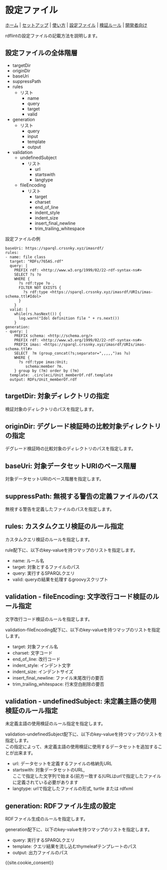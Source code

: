 # 設定ファイル

[ホーム](index.md) |
[セットアップ](setup.md) |
[使い方](usage.md) |
[設定ファイル](config.md) |
[検証ルール](rules.md) |
[開発者向け](developer.md)

rdflintの設定ファイルの記載方法を説明します。

## 設定ファイルの全体階層

- targetDir
- originDir
- baseUri
- suppressPath
- rules
   - リスト
      - name
      - query
      - target
      - valid
- generation
   - リスト
      - query
      - input
      - template
      - output
- validation
   - undefinedSubject
      - リスト
         - url
         - startswith
         - langtype
   - fileEncoding
      - リスト
         - target
         - charset
         - end_of_line
         - indent_style
         - indent_size
         - insert_final_newline
         - trim_trailing_whitespace


設定ファイルの例

```
baseUri: https://sparql.crssnky.xyz/imasrdf/
rules:
- name: file class
  target: "RDFs/765AS.rdf"
  query: |
    PREFIX rdf: <http://www.w3.org/1999/02/22-rdf-syntax-ns#>
    SELECT ?s ?o
    WHERE {
      ?s rdf:type ?o .
      FILTER NOT EXISTS {
        ?s rdf:type <https://sparql.crssnky.xyz/imasrdf/URIs/imas-schema.ttl#Idol>
      }
    }
  valid: |
    while(rs.hasNext()) {
      log.warn("Idol definition file " + rs.next())
    }
generation:
- query: |
    PREFIX schema: <http://schema.org/>
    PREFIX rdf: <http://www.w3.org/1999/02/22-rdf-syntax-ns#>
    PREFIX imas: <https://sparql.crssnky.xyz/imasrdf/URIs/imas-schema.ttl#>
    SELECT  ?m (group_concat(?s;separator=",,,,,")as ?u)
    WHERE {
      ?s rdf:type imas:Unit;
         schema:member ?m.
    } group by (?m) order by (?m)
  template: .circleci/Unit_memberOf.rdf.template
  output: RDFs/Unit_memberOf.rdf
```

## targetDir: 対象ディレクトリの指定

検証対象のディレクトリのパスを指定します。

## originDir: デグレード検証時の比較対象ディレクトリの指定

デグレード検証時の比較対象のディレクトリのパスを指定します。

## baseUri: 対象データセットURIのベース階層

対象データセットURIのベース階層を指定します。

## suppressPath: 無視する警告の定義ファイルのパス

無視する警告を定義したファイルのパスを指定します。

## rules: カスタムクエリ検証のルール指定

カスタムクエリ検証のルールを指定します。

rule配下に、以下のkey-valueを持つマップのリストを指定します。

- name: ルール名
- target: 対象とするファイルのパス
- query: 実行するSPARQLクエリ
- valid: queryの結果を処理するgroovyスクリプト

## validation - fileEncoding: 文字改行コード検証のルール指定

文字改行コード検証のルールを指定します。

validation-fileEncoding配下に、以下のkey-valueを持つマップのリストを指定します。

- target: 対象ファイル名
- charset: 文字コード
- end_of_line: 改行コード
- indent_style: インデント文字
- indent_size: インデントサイズ
- insert_final_newline: ファイル末尾改行の要否
- trim_trailing_whitespace: 行末空白削除の要否

## validation - undefinedSubject: 未定義主語の使用検証のルール指定

未定義主語の使用検証のルール指定を指定します。

validation-undefinedSubject配下に、以下のkey-valueを持つマップのリストを指定します。  
この指定によって、未定義主語の使用検証に使用するデータセットを追加することが出来ます。

- url: データセットを定義するファイルの格納先URL
- startswith: 対象データセットのURL,  
   ここで指定した文字列で始まる(前方一致する)URLはurlで指定したファイルに定義されている必要があります
- langtype: urlで指定したファイルの形式, turtle または rdfxml

## generation: RDFファイル生成の設定

RDFファイル生成のルールを指定します。

generation配下に、以下のkey-valueを持つマップのリストを指定します。

- query: 実行するSPARQLクエリ
- template: クエリ結果を流し込むthymeleafテンプレートのパス
- output: 出力ファイルのパス

{{site.cookie_consent}}
